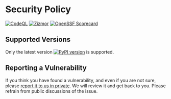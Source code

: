 # Security Policy
[![CodeQL](https://github.com/bckohan/django-routines/actions/workflows/github-code-scanning/codeql/badge.svg?branch=main)](https://github.com/bckohan/django-routines/actions/workflows/github-code-scanning/codeql?query=branch:main)
[![Zizmor](https://github.com/bckohan/django-routines/actions/workflows/zizmor.yml/badge.svg?branch=main)](https://docs.zizmor.sh/)
[![OpenSSF Scorecard](https://api.securityscorecards.dev/projects/github.com/bckohan/django-routines/badge)](https://securityscorecards.dev/viewer/?uri=github.com/bckohan/django-routines)

## Supported Versions

Only the latest version [![PyPI version](https://badge.fury.io/py/django-routines.svg)](https://pypi.python.org/pypi/django-routines) is supported.

## Reporting a Vulnerability

If you think you have found a vulnerability, and even if you are not sure, please [report it to us in private](https://github.com/bckohan/django-routines/security/advisories/new). We will review it and get back to you. Please refrain from public discussions of the issue.
